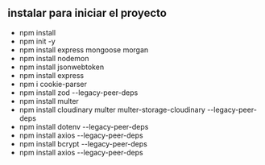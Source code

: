 ## instalar para iniciar el proyecto
- npm install
- npm init -y
- npm install express mongoose morgan
- npm install nodemon
- npm install jsonwebtoken
- npm install express
- npm i cookie-parser
- npm install zod --legacy-peer-deps
- npm install multer
- npm install cloudinary multer multer-storage-cloudinary --legacy-peer-deps 
- npm install dotenv --legacy-peer-deps
- npm install axios --legacy-peer-deps
- npm install bcrypt --legacy-peer-deps
- npm install axios --legacy-peer-deps